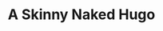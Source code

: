 ---
title: A Skinny Naked Hugo
description: Complete with Bootstrap 5.3.8
#banner_video: 107065688
banner_image: /img/banner.png
sections: "home"
id: home
---